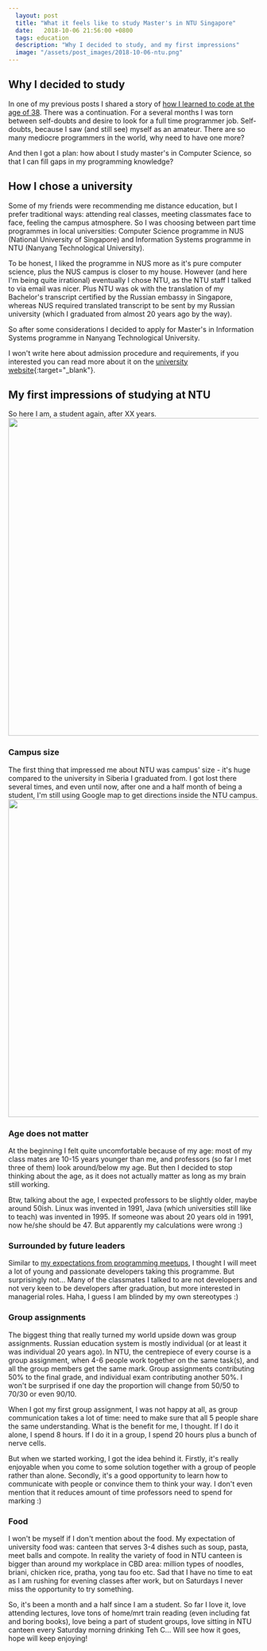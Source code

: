 ```yaml
---
  layout: post
  title: "What it feels like to study Master's in NTU Singapore"
  date:   2018-10-06 21:56:00 +0800
  tags: education
  description: "Why I decided to study, and my first impressions"
  image: "/assets/post_images/2018-10-06-ntu.png"
---
```


## Why I decided to study
In one of my previous posts I shared a story of [how I learned to code at the age of 38](http://www.natalyakosenko.com/2018-01-06-how-i-learned-to-code-at-the-age-of-38). There was  a continuation. For a several months I was torn between self-doubts and desire to look for a full time programmer job. Self-doubts, because I saw (and still see) myself as an amateur. There are so many mediocre programmers in the world, why need to have one more?

And then I got a plan: how about I study master's in Computer Science, so that I can fill gaps in my programming knowledge?

## How I chose a university
Some of my friends were recommending me distance education, but I prefer traditional ways: attending real classes, meeting classmates face to face, feeling the campus atmosphere. So I was choosing between part time programmes in local universities: Computer Science programme in NUS (National University of Singapore) and Information Systems programme in NTU (Nanyang Technological University).

To be honest, I liked the programme in NUS more as it's pure computer science, plus the NUS campus is closer to my house. However (and here I'm being quite irrational) eventually I chose NTU, as the NTU staff I talked to via email was nicer. Plus NTU was ok with the translation of my Bachelor's transcript certified by the Russian embassy in Singapore, whereas NUS required translated transcript to be sent by my Russian university (which I graduated from almost 20 years ago by the way).

So after some considerations I decided to apply for Master's in Information Systems programme in Nanyang Technological University.

I won't write here about admission procedure and requirements, if you interested you can read more about it on the [university website](http://www.wkwsci.ntu.edu.sg/programmes/ProspectiveStudents/Prospective%20Masters%20and%20PhD%20students/Programmes%20by%20Coursework/MSc%20in%20Information%20Systems/Pages/Home.aspx){:target="_blank"}.

## My first impressions of studying at NTU
So here I am, a student again, after XX years.
<img src="{{ site.url }}/assets/post_images/2018-10-06-ntu_card.png" width="640" style="display:block"/>

### Campus size
The first thing that impressed me about NTU was campus' size - it's huge compared to the university in Siberia I graduated from. I got lost there several times, and even until now, after one and a half month of being a student, I'm still using Google map to get directions inside the NTU campus.
<img src="{{ site.url }}/assets/post_images/2018-10-06-ntu.png" width="640" style="display:block"/>

### Age does not matter
At the beginning I felt quite uncomfortable because of my age: most of my class mates are 10-15 years younger than me, and professors (so far I met three of them) look around/below my age. But then I decided to stop thinking about the age, as it does not actually matter as long as my brain still working.

Btw, talking about the age, I expected professors to be slightly older, maybe around 50ish. Linux was invented in 1991, Java (which universities still like to teach) was invented in 1995. If someone was about 20 years old in 1991, now he/she should be 47. But apparently my calculations were wrong :)

### Surrounded by future leaders
Similar to [my expectations from programming meetups](http://www.natalyakosenko.com/2018-06-29-my-first-programming-meetup-experience), I thought I will meet a lot of young and passionate developers taking this programme. But surprisingly not... Many of the classmates I talked to are not developers and not very keen to be developers after graduation, but more interested in managerial roles. Haha, I guess I am blinded by my own stereotypes :)

### Group assignments
The biggest thing that really turned my world upside down was group assignments. Russian education system is mostly individual (or at least it was individual 20 years ago). In NTU, the centrepiece of every course is a group assignment, when 4-6 people work together on the same task(s), and all the group members get the same mark. Group assignments contributing 50% to the final grade, and individual exam contributing another 50%. I won't be surprised if one day the proportion will change from 50/50 to 70/30 or even 90/10.

When I got my first group assignment, I was not happy at all, as group communication takes a lot of time: need to make sure that all 5 people share the same understanding. What is the benefit for me, I thought. If I do it alone, I spend 8 hours. If I do it in a group, I spend 20 hours plus a bunch of nerve cells.

But when we started working, I got the idea behind it. Firstly, it's really enjoyable when you come to some solution together with a group of people rather than alone. Secondly, it's a good opportunity to learn how to communicate with people or convince them to think your way. I don't even mention that it reduces amount of time professors need to spend for marking :)

### Food
I won't be myself if I don't mention about the food. My expectation of university food was: canteen that serves 3-4 dishes such as soup, pasta, meet balls and compote. In reality the variety of food in NTU canteen is bigger than around my workplace in CBD area: million types of noodles, briani, chicken rice, pratha, yong tau foo etc. Sad that I have no time to eat as I am rushing for evening classes after work, but on Saturdays I never miss the opportunity to try something.

So, it's been a month and a half since I am a student. So far I love it, love attending lectures, love tons of home/mrt train reading (even including fat and boring books), love being a part of student groups, love sitting in NTU canteen every Saturday morning drinking Teh C... Will see how it goes, hope will keep enjoying!